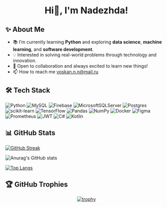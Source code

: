 <h1 align="center">Hi👋, I'm Nadezhda!</h1>

## ✨ About Me
* 📚 I’m currently learning **Python** and exploring **data science**, **machine learning**, and **software development**.
* 💡 Interested in solving real-world problems through technology and innovation.
* 🎯 Open to collaboration and always excited to learn new things!
* 📫 How to reach me voskan.n.n@mail.ru

## 🛠 Tech Stack

![Python](https://img.shields.io/badge/python-3670A0?style=for-the-badge&logo=python&logoColor=ffdd54) ![MySQL](https://img.shields.io/badge/mysql-4479A1.svg?style=for-the-badge&logo=mysql&logoColor=white) ![Firebase](https://img.shields.io/badge/firebase-a08021?style=for-the-badge&logo=firebase&logoColor=ffcd34) ![MicrosoftSQLServer](https://img.shields.io/badge/Microsoft%20SQL%20Server-CC2927?style=for-the-badge&logo=microsoft%20sql%20server&logoColor=white) ![Postgres](https://img.shields.io/badge/postgres-%23316192.svg?style=for-the-badge&logo=postgresql&logoColor=white) ![scikit-learn](https://img.shields.io/badge/scikit--learn-%23F7931E.svg?style=for-the-badge&logo=scikit-learn&logoColor=white) ![TensorFlow](https://img.shields.io/badge/TensorFlow-%23FF6F00.svg?style=for-the-badge&logo=TensorFlow&logoColor=white) ![Pandas](https://img.shields.io/badge/pandas-%23150458.svg?style=for-the-badge&logo=pandas&logoColor=white) ![NumPy](https://img.shields.io/badge/numpy-%23013243.svg?style=for-the-badge&logo=numpy&logoColor=white) ![Docker](https://img.shields.io/badge/docker-%230db7ed.svg?style=for-the-badge&logo=docker&logoColor=white) ![Figma](https://img.shields.io/badge/figma-%23F24E1E.svg?style=for-the-badge&logo=figma&logoColor=white) ![Prometheus](https://img.shields.io/badge/Prometheus-E6522C?style=for-the-badge&logo=Prometheus&logoColor=white) ![JWT](https://img.shields.io/badge/JWT-black?style=for-the-badge&logo=JSON%20web%20tokens) ![C#](https://img.shields.io/badge/c%23-%23239120.svg?style=for-the-badge&logo=csharp&logoColor=white) ![Kotlin](https://img.shields.io/badge/kotlin-%237F52FF.svg?style=for-the-badge&logo=kotlin&logoColor=white)

## 📊 GitHub Stats

[![GitHub Streak](https://streak-stats.demolab.com/?user=NadezhdaVoskan)](https://git.io/streak-stats)

![Anurag's GitHub stats](https://github-readme-stats.vercel.app/api?username=NadezhdaVoskan&show_icons=true&theme=transparent&title_color=fb6f92&text_color=0096c7&rank_icon=github)
  
[![Top Langs](https://github-readme-stats.vercel.app/api/top-langs/?username=NadezhdaVoskan&layout=pie&title_color=fb6f92&text_color=0096c7)](https://github.com/anuraghazra/github-readme-stats)


## 🏆 GitHub Trophies
<div align="center">
  
[![trophy](https://github-profile-trophy.vercel.app/?username=NadezhdaVoskan&theme=flat&no-bg=true)](https://github.com/ryo-ma/github-profile-trophy)

</div>
